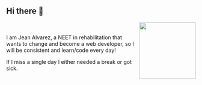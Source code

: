 ## Hi there 👋

<img align="right" width="150" src="https://github.com/user-attachments/assets/6650174f-859c-418b-aa4a-0297461f1d13">

<br>

I am Jean Alvarez, a NEET in rehabilitation that wants to change and become a web developer, so I will be consistent and learn/code every day!

If I miss a single day I either needed a break or got sick. 

